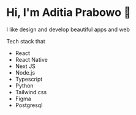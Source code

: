 # Hi, I'm Aditia Prabowo 👋

I like design and develop beautiful apps and web 

Tech stack that
* React
* React Native
* Next JS
* Node.js
* Typescript
* Python
* Tailwind css
* Figma
* Postgresql
